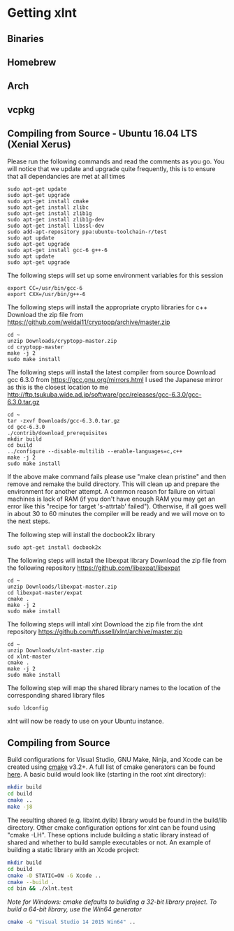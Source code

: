 # Getting xlnt

## Binaries

## Homebrew

## Arch

## vcpkg

## Compiling from Source - Ubuntu 16.04 LTS (Xenial Xerus) 
Please run the following commands and read the comments as you go.
You will notice that we update and upgrade quite frequently, this is to ensure that all dependancies are met at all times
```
sudo apt-get update
sudo apt-get upgrade
sudo apt-get install cmake
sudo apt-get install zlibc
sudo apt-get install zlib1g
sudo apt-get install zlib1g-dev
sudo apt-get install libssl-dev
sudo add-apt-repository ppa:ubuntu-toolchain-r/test
sudo apt update
sudo apt-get upgrade
sudo apt-get install gcc-6 g++-6
sudo apt update
sudo apt-get upgrade
```
The following steps will set up some environment variables for this session
```
export CC=/usr/bin/gcc-6  
export CXX=/usr/bin/g++-6
```
The following steps will install the appropriate crypto libraries for c++
Download the zip file from https://github.com/weidai11/cryptopp/archive/master.zip
```
cd ~
unzip Downloads/cryptopp-master.zip
cd cryptopp-master
make -j 2
sudo make install
```
The following steps will install the latest compiler from source
Download gcc 6.3.0 from https://gcc.gnu.org/mirrors.html I used the Japanese mirror as this is the closest location to me http://ftp.tsukuba.wide.ad.jp/software/gcc/releases/gcc-6.3.0/gcc-6.3.0.tar.gz

```
cd ~
tar -zxvf Downloads/gcc-6.3.0.tar.gz
cd gcc-6.3.0
./contrib/download_prerequisites
mkdir build
cd build
../configure --disable-multilib --enable-languages=c,c++
make -j 2
sudo make install
```
If the above make command fails please use "make clean pristine" and then remove and remake the build directory. This will clean up and prepare the environment for another attempt. A common reason for failure on virtual machines is lack of RAM (if you don't have enough RAM you may get an error like this "recipe for target 's-attrtab' failed"). Otherwise, if all goes well in about 30 to 60 minutes the compiler will be ready and we will move on to the next steps.

The following step will install the docbook2x library
```
sudo apt-get install docbook2x
```
The following steps will install the libexpat library
Download the zip file from the following repository https://github.com/libexpat/libexpat 
```
cd ~
unzip Downloads/libexpat-master.zip
cd libexpat-master/expat
cmake .
make -j 2
sudo make install
```
The following steps will intall xlnt
Download the zip file from the xlnt repository
https://github.com/tfussell/xlnt/archive/master.zip
```
cd ~
unzip Downloads/xlnt-master.zip
cd xlnt-master
cmake .
make -j 2
sudo make install
```
The following step will map the shared library names to the location of the corresponding shared library files
```
sudo ldconfig
```
xlnt will now be ready to use on your Ubuntu instance. 

## Compiling from Source

Build configurations for Visual Studio, GNU Make, Ninja, and Xcode can be created using [cmake](https://cmake.org/) v3.2+. A full list of cmake generators can be found [here](https://cmake.org/cmake/help/v3.0/manual/cmake-generators.7.html). A basic build would look like (starting in the root xlnt directory):

```bash
mkdir build
cd build
cmake ..
make -j8
```

The resulting shared (e.g. libxlnt.dylib) library would be found in the build/lib directory. Other cmake configuration options for xlnt can be found using "cmake -LH". These options include building a static library instead of shared and whether to build sample executables or not. An example of building a static library with an Xcode project:

```bash
mkdir build
cd build
cmake -D STATIC=ON -G Xcode ..
cmake --build .
cd bin && ./xlnt.test
```
*Note for Windows: cmake defaults to building a 32-bit library project. To build a 64-bit library, use the Win64 generator*
```bash
cmake -G "Visual Studio 14 2015 Win64" ..
```
